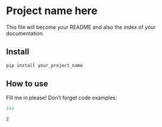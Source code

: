 Project name here
================

<!-- WARNING: THIS FILE WAS AUTOGENERATED! DO NOT EDIT! -->

This file will become your README and also the index of your
documentation.

## Install

``` sh
pip install your_project_name
```

## How to use

Fill me in please! Don’t forget code examples:

``` python
1+1
```

    2
